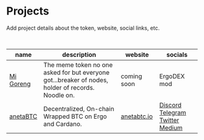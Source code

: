 # Projects

Add project details about the token, website, social links, etc.

<br>

| name                                                                                                                     | description | website                             | socials                                                                                                                     |
|--------------------------------------------------------------------------------------------------------------------------| --- |-------------------------------------|-----------------------------------------------------------------------------------------------------------------------------|
| [Mi Goreng](https://explorer.ergoplatform.com/en/token/0779ec04f2fae64e87418a1ad917639d4668f78484f45df962b0dec14a2591d2) | The meme token no one asked for but everyone got...breaker of nodes, holder of records. Noodle on. | coming soon                         | ErgoDEX mod                                                                                                                 |
| [anetaBTC](https://explorer.ergoplatform.com/en/token/472c3d4ecaa08fb7392ff041ee2e6af75f4a558810a74b28600549d5392810e8)  | Decentralized, On-chain Wrapped BTC on Ergo and Cardano. | [anetabtc.io](https://anetabtc.io/) | [Discord](https://discord.gg/anetabtc) [Telegram](https://t.me/anetaBTC) [Twitter](https://twitter.com/anetaBTC) [Medium](https://medium.com/@anetaBTC) |

